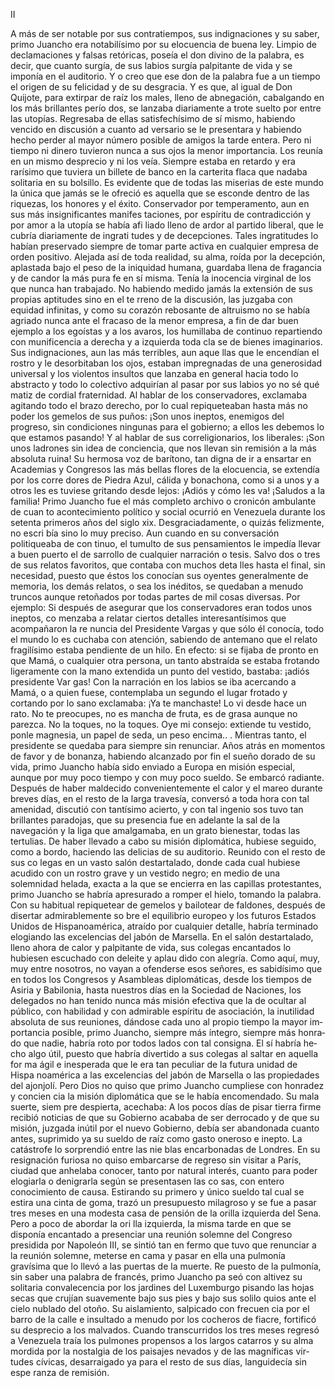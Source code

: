  II

 A más de ser notable por sus contratiempos, sus indignaciones y su saber,
primo Juancho era notabilísimo por su elocuencia de buena ley. Limpio de
declamaciones y falsas retóricas, poseía el don divino de la palabra, es decir,
que cuanto surgía, de sus labios surgía palpitante de vida y se imponía en el
auditorio. Y o creo que ese don de la palabra fue a un tiempo el origen de su
felicidad y de su desgracia. Y es que, al igual de Don Quijote, para extirpar
de raíz los males, lleno de abnegación, cabalgando en los más brillantes perío­
dos, se lanzaba diariamente a trote suelto por entre las utopías. Regresaba de
ellas satisfechísimo de sí mismo, habiendo vencido en discusión a cuanto ad­
versario se le presentara y habiendo hecho perder al mayor número posible
de amigos la tarde entera. Pero ni tiempo ni dinero tuvieron nunca a sus
ojos la menor importancia. Los reunía en un mismo desprecio y ni los veía.
Siempre estaba en retardo y era rarísimo que tuviera un billete de banco en
la carterita flaca que nadaba solitaria en su bolsillo. Es evidente que de todas
las miserias de este mundo la única que jamás se le ofreció es aquella que se
esconde dentro de las riquezas, los honores y el éxito.
 Conservador por temperamento, aun en sus más insignificantes manifes­
taciones, por espíritu de contradicción y por amor a la utopía se había afi­
liado lleno de ardor al partido liberal, que le cubría diariamente de ingrati­
tudes y de decepciones. Tales ingratitudes lo habían preservado siempre de
tomar parte activa en cualquier empresa de orden positivo. Alejada así de
toda realidad, su alma, roída por la decepción, aplastada bajo el peso de la
iniquidad humana, guardaba llena de fragancia y de candor la más pura fe en
sí misma. Tenía la inocencia virginal de los que nunca han trabajado. No
habiendo medido jamás la extensión de sus propias aptitudes sino en el te­
rreno de la discusión, las juzgaba con equidad infinitas, y como su corazón
rebosante de altruismo no se había agriado nunca ante el fracaso de la menor
empresa, a fin de dar buen ejemplo a los egoístas y a los avaros, los humillaba
de continuo repartiendo con munificencia a derecha y a izquierda toda cla­
se de bienes imaginarios. Sus indignaciones, aun las más terribles, aun aque­
llas que le encendían el rostro y le desorbitaban los ojos, estaban impregnadas
de una generosidad universal y los violentos insultos que lanzaba en general
hacia todo lo abstracto y todo lo colectivo adquirían al pasar por sus labios
yo no sé qué matiz de cordial fraternidad.
 Al hablar de los conservadores, exclamaba agitando todo el brazo derecho,
por lo cual repiqueteaban hasta más no poder los gemelos de sus puños:
 ¡Son unos ineptos, enemigos del progreso, sin condiciones ningunas para
el gobierno; a ellos les debemos lo que estamos pasando!
 Y al hablar de sus correligionarios, los liberales:
 ¡Son unos ladrones sin idea de conciencia, que nos llevan sin remisión a
la más absoluta ruina!
 Su hermosa voz de barítono, tan digna de ir a ensartar en Academias y
Congresos las más bellas flores de la elocuencia, se extendía por los corre­
dores de Piedra Azul, cálida y bonachona, como si a unos y a otros les es­
tuviese gritando desde lejos:
 ¡Adiós y cómo les va! ¡Saludos a la familia!
 Primo Juancho fue el más completo archivo o cronicón ambulante de cuan­
to acontecimiento político y social ocurrió en Venezuela durante los setenta
primeros años del siglo xix. Desgraciadamente, o quizás felizmente, no escri­
bía sino lo muy preciso. Aun cuando en su conversación politiqueaba de con­
tinuo, el tumulto de sus pensamientos le impedía llevar a buen puerto el de­
sarrollo de cualquier narración o tesis.
 Salvo dos o tres de sus relatos favoritos, que contaba con muchos deta­
lles hasta el final, sin necesidad, puesto que éstos los conocían sus oyentes
generalmente de memoria, los demás relatos, o sea los inéditos, se quedaban a
menudo truncos aunque retoñados por todas partes de mil cosas diversas.
 Por ejemplo:
 Si después de asegurar que los conservadores eran todos unos ineptos, co­
menzaba a relatar ciertos detalles interesantísimos que acompañaron la re­
nuncia del Presidente Vargas y que sólo él conocía, todo el mundo lo es­
cuchaba con atención, sabiendo de antemano que el relato fragilísimo estaba
pendiente de un hilo. En efecto: si se fijaba de pronto en que Mamá, o
cualquier otra persona, un tanto abstraída se estaba frotando ligeramente
con la mano extendida un punto del vestido, bastaba: ¡adiós presidente Var­
gas! Con la narración en los labios se iba acercando a Mamá, o a quien fuese,
contemplaba un segundo el lugar frotado y cortando por lo sano exclamaba:
 ¡Ya te manchaste! Lo vi desde hace un rato. No te preocupes, no es
mancha de fruta, es de grasa aunque no parezca. No la toques, no la toques.
Oye mi consejo: extiende tu vestido, ponle magnesia, un papel de seda, un
peso encima.. .
 Mientras tanto, el presidente se quedaba para siempre sin renunciar.
 Años atrás en momentos de favor y de bonanza, habiendo alcanzado por
fin el sueño dorado de su vida, primo Juancho había sido enviado a Europa
en misión especial, aunque por muy poco tiempo y con muy poco sueldo. Se
embarcó radiante. Después de haber maldecido convenientemente el calor y
el mareo durante breves días, en el resto de la larga travesía, conversó a toda
hora con tal amenidad, discutió con tantísimo acierto, y con tal ingenio sos­
tuvo tan brillantes paradojas, que su presencia fue en adelante la sal de la
navegación y la liga que amalgamaba, en un grato bienestar, todas las tertulias.
 De haber llevado a cabo su misión diplomática, hubiese seguido, como a
bordo, haciendo las delicias de su auditorio. Reunido con el resto de sus co­
legas en un vasto salón destartalado, donde cada cual hubiese acudido con un
rostro grave y un vestido negro; en medio de una solemnidad helada, exacta
 a la que se encierra en las capillas protestantes, primo Juancho se habría
apresurado a romper el hielo, tomando la palabra. Con su habitual repiquetear
de gemelos y bailotear de faldones, después de disertar admirablemente so­
bre el equilibrio europeo y los futuros Estados Unidos de Hispanoamérica,
atraído por cualquier detalle, habría terminado elogiando las excelencias del
jabón de Marsella. En el salón destartalado, lleno ahora de calor y palpitante
de vida, sus colegas encantados lo hubiesen escuchado con deleite y aplau­
dido con alegría.
 Como aquí, muy, muy entre nosotros, no vayan a ofenderse esos señores,
es sabidísimo que en todos los Congresos y Asambleas diplomáticas, desde los
tiempos de Asiria y Babilonia, hasta nuestros días en la Sociedad de Naciones,
los delegados no han tenido nunca más misión efectiva que la de ocultar al
público, con habilidad y con admirable espíritu de asociación, la inutilidad
absoluta de sus reuniones, dándose cada uno al propio tiempo la mayor im­
portancia posible, primo Juancho, siempre más íntegro, siempre más honra­
do que nadie, habría roto por todos lados con tal consigna. El sí habría he­
cho algo útil, puesto que habría divertido a sus colegas al saltar en aquella for­
ma ágil e inesperada que le era tan peculiar de la futura unidad de Hispa­
noamérica a las excelencias del jabón de Marsella o las propiedades del ajonjolí.
 Pero Dios no quiso que primo Juancho cumpliese con honradez y concien­
cia la misión diplomática que se le había encomendado. Su mala suerte, siem­
pre despierta, acechaba:
 A los pocos días de pisar tierra firme recibió noticias de que su Gobierno
acababa de ser derrocado y de que su misión, juzgada inútil por el nuevo
Gobierno, debía ser abandonada cuanto antes, suprimido ya su sueldo de
raíz como gasto oneroso e inepto. La catástrofe lo sorprendió entre las nie­
blas encarbonadas de Londres. En su resignación furiosa no quiso embarcarse
de regreso sin visitar a París, ciudad que anhelaba conocer, tanto por natural
interés, cuanto para poder elogiarla o denigrarla según se presentasen las co­
sas, con entero conocimiento de causa.
 Estirando su primero y único sueldo tal cual se estira una cinta de goma,
trazó un presupuesto milagroso y se fue a pasar tres meses en una modesta
casa de pensión de la orilla izquierda del Sena. Pero a poco de abordar la ori­
lla izquierda, la misma tarde en que se disponía encantado a presenciar una
reunión solemne del Congreso presidida por Napoleón III, se sintió tan en­
fermo que tuvo que renunciar a la reunión solemne, meterse en cama y pasar
en ella una pulmonía gravísima que lo llevó a las puertas de la muerte. Re­
puesto de la pulmonía, sin saber una palabra de francés, primo Juancho pa­
seó con altivez su solitaria convalecencia por los jardines del Luxemburgo
pisando las hojas secas que crujían suavemente bajo sus pies y bajo sus solilo­
quios ante el cielo nublado del otoño. Su aislamiento, salpicado con frecuen­
cia por el barro de la calle e insultado a menudo por los cocheros de fiacre,
fortificó su desprecio a los malvados. Cuando transcurridos los tres meses
 regresó a Venezuela traía los pulmones propensos a los largos catarros y su
alma mordida por la nostalgia de los paisajes nevados y de las magníficas vir­
tudes cívicas, desarraigado ya para el resto de sus días, languidecía sin espe­
ranza de remisión.

